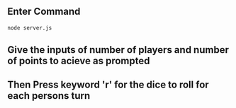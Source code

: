 ## Enter Command 

```bash
node server.js
```
## Give the inputs of number of players and number of points to acieve as prompted

## Then Press keyword 'r' for the dice to roll for each persons turn 